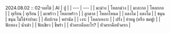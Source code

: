 2024.08.02 :: 02-ผลไม้
| AI | ปู่ |
| --- | --- |
| มะม่วง | โหลกม่วง |
| มะละกอ | โหลกกอ |
| ทุเรียน | ทุเรียน |
| มะพร้าว | โหลกพร้าว |
| ลูกตาล | โหลกโหนด |
| แตงโม | แตงโม |
| ขนุน | ขนุน ไม่ใช่จำปาดะ |
| สับปะรด | หย่านัด |
| เงาะ | โหลกเหงาะ |
| ฝรั่ง | ย่าหมู (หรือ ชมพู่) |
| ฟักทอง | น้ำเต้า |
| ฟักเขียว | ขี้พร้า |
| หัวครกคืออะไร? | หัวครกคือหัวครก |